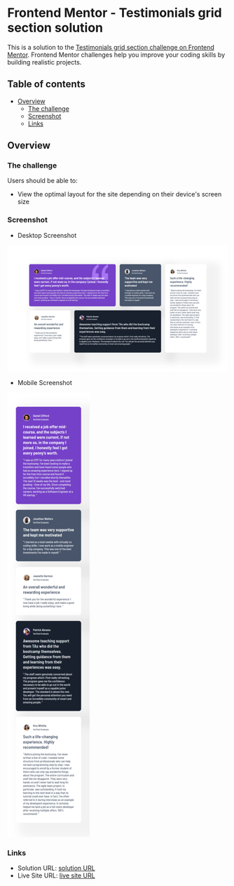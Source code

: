 # Frontend Mentor - Testimonials grid section solution

This is a solution to the [Testimonials grid section challenge on Frontend Mentor](https://www.frontendmentor.io/challenges/testimonials-grid-section-Nnw6J7Un7). Frontend Mentor challenges help you improve your coding skills by building realistic projects. 

## Table of contents

- [Overview](#overview)
  - [The challenge](#the-challenge)
  - [Screenshot](#screenshot)
  - [Links](#links)

## Overview

### The challenge

Users should be able to:

- View the optimal layout for the site depending on their device's screen size

### Screenshot

- Desktop Screenshot

![Desktop](desktop-screenshot.png)

- Mobile Screenshot

![Mobile](mobile-screenshot.png)

### Links

- Solution URL: [solution URL](https://github.com/agonizq/testimonials-grid-section)
- Live Site URL: [live site URL](https://agonizq.github.io/testimonials-grid-section)